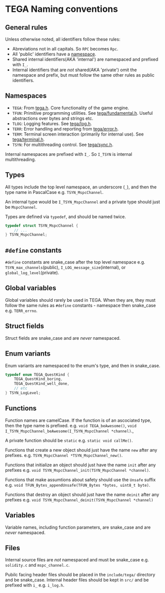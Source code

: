 # TEGA Naming conventions

## General rules

Unless otherwise noted, all identifiers follow these rules:

- Abreviations not in all capitals. So `RPC` becomes `Rpc`.
- All 'public' identifiers have a [namespace](#namespaces).
- Shared internal identifiers(AKA 'internal') are namespaced and
  prefixed with `I_`.
- Internal identifiers that are _not_ shared(AKA 'private') omit the
  namespace and prefix, but must follow the same other rules as public
  identifiers.

## Namespaces

- `TEGA`: From [tega.h]. Core functionality of the game engine.
- `TFUN`: Primitive programming utilities. See [tega/fundamental.h].
  Useful abstractions over bytes and strings etc.
- `TLOG`: Logging features. See [tega/log.h].
- `TERR`: Error handling and reporting from [tega/error.h].
- `TERM`: Terminal screen interaction (primarily for internal use).
  See [tega/terminal.h].
- `TSYN`: For multithreading control. See [tega/sync.h].

Internal namespaces are prefixed with `I_`. So `I_TSYN` is internal
multithreading.

## Types

All types include the top level namespace, an underscore (`_`), and then
the type name in PascalCase e.g. `TSYN_MspcChannel`.

An internal type would be `I_TSYN_MspcChannel` and a private type
should just be `MspcChannel`.

Types are defined via `typedef`, and should be named twice.

```c
typedef struct TSYN_MspcChannel {
    // ...
} TSYN_MspcChannel;
```

## `#define` constants

`#define` constants are snake_case after the top level namespace e.g.
`TSYN_max_channels`(public), `I_LOG_message_size`(internal), or 
`global_log_level`(private).

## Global variables

Global variables should rarely be used in TEGA. When they are, they
must follow the same rules as `#define` constants - namespace then
snake_case e.g. `TERR_errno`.

## Struct fields

Struct fields are snake_case and are _never_ namespaced.

## Enum variants

Enum variants are namespaced to the enum's type, and then in snake_case.

```c
typedef enum TEGA_QuestKind {
    TEGA_QuestKind_boring,
    TEGA_QuestKind_well_done,
    // etc
} TSYN_LogLevel;
```

## Functions

Function names are camelCase. If the function is of an ascociated type,
then the type name is prefixed. e.g. `void TEGA_beAwesome()`,
`void I_TSYN_MspcChannel_beAwesome(I_TSYN_MspcChannel *channel)`.,

A private function should be `static` e.g. `static void callMe()`.

Functions that create a new object should just have the name `new` after
any prefixes. e.g. `TSYN_MspcChannel *TSYN_MspcChannel_new()`.

Functions that initialize an object should just have the name `init`
after any prefixes e.g.
`void TSYN_MspcChannel_init(TSYN_MspcChannel *channel)`.

Functions that make assumtions about safety should use the `Unsafe`
suffix e.g.
`void TFUN_Bytes_appendUnsafe(TFUN_Bytes *bytes, uint8_t byte)`.

Functions that destroy an object should just have the name `deinit`
after any prefixes e.g.
`void TSYN_MspcChannel_deinit(TSYN_MspcChannel *channel)`

## Variables

Variable names, including function parameters, are snake_case and are
_never_ namespaced.

## Files

Internal source files are _not_ namespaced and must be snake_case e.g.
`solidity.c` and `mspc_channel.c`.

Pubilc facing header files should be placed in the `include/tega/`
directory and be snake_case. Internal header files should be kept in
`src/` and be prefixed with `i_` e.g. `i_log.h`.

[tega.h]: /include/tega.h
[tega/fundamental.h]: /include/tega/fundamental.h
[tega/log.h]: /include/tega/log.h
[tega/error.h]: /include/tega/error.h
[tega/terminal.h]: /include/tega/terminal.h
[tega/sync.h]: /include/tega/sync.h
